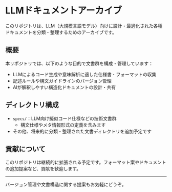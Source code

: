 
# LLMドキュメントアーカイブ

このリポジトリは、LLM（大規模言語モデル）向けに設計・最適化された各種ドキュメントを分類・整理するためのアーカイブです。

## 概要

本リポジトリでは、以下のような目的で文書群を構成・管理しています：

- LLMによるコード生成や意味解析に適した仕様書・フォーマットの収集
- 記述ルールや構文ガイドラインのバージョン管理
- AIが解釈しやすい構造化ドキュメントの設計・共有

## ディレクトリ構成

- `specs/`：LLM向け擬似コード仕様などの技術文書群
  - 構文仕様やメタ情報形式の定義を含みます
- その他、将来的に分類・整理された文書ディレクトリを追加予定です

## 貢献について

このリポジトリは継続的に拡張される予定です。フォーマット案やドキュメントの追加提案など、貢献を歓迎します。

---

バージョン管理や文書構造に関する提案もお気軽にどうぞ。
